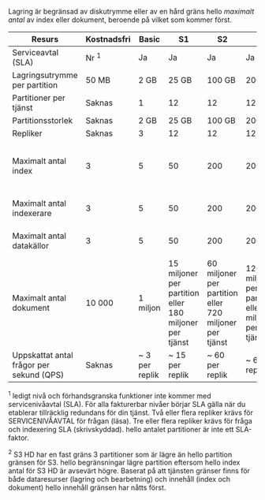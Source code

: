 Lagring är begränsad av diskutrymme eller av en hård gräns hello *maximalt antal* av index eller dokument, beroende på vilket som kommer först.

| Resurs | Kostnadsfri | Basic | S1 | S2 | S3 | S3 HD |
| --- | --- | --- | --- | --- | --- | --- |
| Serviceavtal (SLA) |Nr <sup>1</sup> |Ja |Ja |Ja |Ja |Ja |
| Lagringsutrymme per partition |50 MB |2 GB |25 GB |100 GB |200 GB |200 GB |
| Partitioner per tjänst |Saknas |1 |12 |12 |12 |3 <sup>2</sup> |
| Partitionsstorlek |Saknas |2 GB |25 GB |100 GB |200 GB |200 GB |
| Repliker |Saknas |3 |12 |12 |12 |12 |
| Maximalt antal index |3 |5 |50 |200 |200 |1 000 per partition eller 3 000 per tjänst |
| Maximalt antal indexerare |3 |5 |50 |200 |200 |Inget stöd för indexerare |
| Maximalt antal datakällor |3 |5 |50 |200 |200 |Inget stöd för indexerare |
| Maximalt antal dokument |10 000 |1 miljon |15 miljoner per partition eller 180 miljoner per tjänst |60 miljoner per partition eller 720 miljoner per tjänst |120 miljoner per partition eller 1,4 miljarder per tjänst |1 miljon per index eller 200 miljoner per partition |
| Uppskattat antal frågor per sekund (QPS) |Saknas |~ 3 per replik |~ 15 per replik |~ 60 per replik |~ 60 per replik |>60 per replik |

<sup>1</sup> ledigt nivå och förhandsgranska funktioner inte kommer med servicenivåavtal (SLA). För alla fakturerbar nivåer börjar SLA gälla när du etablerar tillräcklig redundans för din tjänst. Två eller flera repliker krävs för SERVICENIVÅAVTAL för frågan (läsa). Tre eller flera repliker krävs för fråga och indexering SLA (skrivskyddad). hello antalet partitioner är inte ett SLA-faktor. 

<sup>2</sup> S3 HD har en fast gräns 3 partitioner som är lägre än hello partition gränsen för S3. hello begränsningar lägre partition eftersom hello index antal för S3 HD är avsevärt högre. Baserat på att tjänsten gränser finns för både dataresurser (lagring och bearbetning) och innehåll (index och dokument) hello innehåll gränsen har nåtts först.
